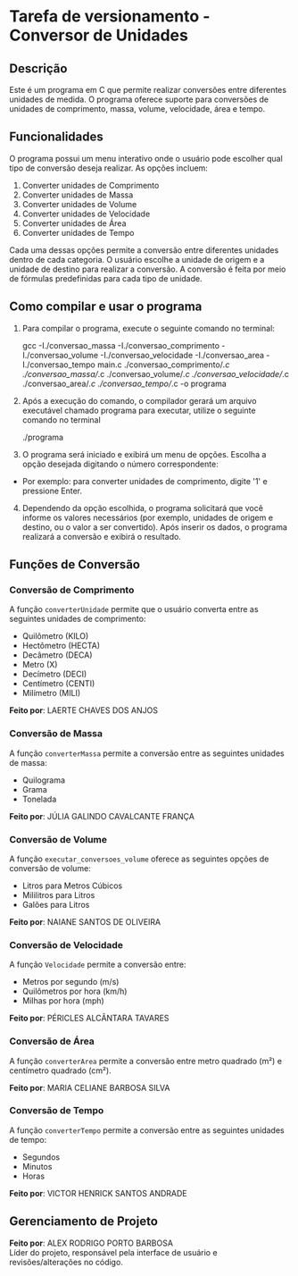 # Tarefa de versionamento - Conversor de Unidades

## Descrição
Este é um programa em C que permite realizar conversões entre diferentes unidades de medida. O programa oferece suporte para conversões de unidades de comprimento, massa, volume, velocidade, área e tempo.

## Funcionalidades
O programa possui um menu interativo onde o usuário pode escolher qual tipo de conversão deseja realizar. As opções incluem:

1. Converter unidades de Comprimento
2. Converter unidades de Massa
3. Converter unidades de Volume
4. Converter unidades de Velocidade
5. Converter unidades de Área
6. Converter unidades de Tempo

Cada uma dessas opções permite a conversão entre diferentes unidades dentro de cada categoria. O usuário escolhe a unidade de origem e a unidade de destino para realizar a conversão. A conversão é feita por meio de fórmulas predefinidas para cada tipo de unidade.

## Como compilar e usar o programa

1. Para compilar o programa, execute o seguinte comando no terminal:

    gcc -I./conversao_massa -I./conversao_comprimento -I./conversao_volume -I./conversao_velocidade -I./conversao_area -I./conversao_tempo main.c ./conversao_comprimento/*.c ./conversao_massa/*.c ./conversao_volume/*.c ./conversao_velocidade/*.c ./conversao_area/*.c ./conversao_tempo/*.c -o programa

2. Após a execução do comando, o compilador gerará um arquivo executável chamado programa para executar, utilize o seguinte comando no terminal

    ./programa

3. O programa será iniciado e exibirá um menu de opções. Escolha a opção desejada digitando o número correspondente:
- Por exemplo: para converter unidades de comprimento, digite '1' e pressione Enter.

4. Dependendo da opção escolhida, o programa solicitará que você informe os valores necessários (por exemplo, unidades de origem e destino, ou o valor a ser convertido). Após inserir os dados, o programa realizará a conversão e exibirá o resultado.

## Funções de Conversão

### Conversão de Comprimento
A função `converterUnidade` permite que o usuário converta entre as seguintes unidades de comprimento:
- Quilômetro (KILO)
- Hectômetro (HECTA)
- Decâmetro (DECA)
- Metro (X)
- Decímetro (DECI)
- Centímetro (CENTI)
- Milímetro (MILI)

**Feito por**: LAERTE CHAVES DOS ANJOS

### Conversão de Massa
A função `converterMassa` permite a conversão entre as seguintes unidades de massa:
- Quilograma
- Grama
- Tonelada

**Feito por**: JÚLIA GALINDO CAVALCANTE FRANÇA

### Conversão de Volume
A função `executar_conversoes_volume` oferece as seguintes opções de conversão de volume:
- Litros para Metros Cúbicos
- Mililitros para Litros
- Galões para Litros

**Feito por**: NAIANE SANTOS DE OLIVEIRA

### Conversão de Velocidade
A função `Velocidade` permite a conversão entre:
- Metros por segundo (m/s)
- Quilômetros por hora (km/h)
- Milhas por hora (mph)

**Feito por**: PÉRICLES ALCÂNTARA TAVARES

### Conversão de Área
A função `converterArea` permite a conversão entre metro quadrado (m²) e centímetro quadrado (cm²).

**Feito por**: MARIA CELIANE BARBOSA SILVA

### Conversão de Tempo
A função `converterTempo` permite a conversão entre as seguintes unidades de tempo:
- Segundos
- Minutos
- Horas

**Feito por**: VICTOR HENRICK SANTOS ANDRADE


## Gerenciamento de Projeto

**Feito por**: ALEX RODRIGO PORTO BARBOSA  
Líder do projeto, responsável pela interface de usuário e revisões/alterações no código.

